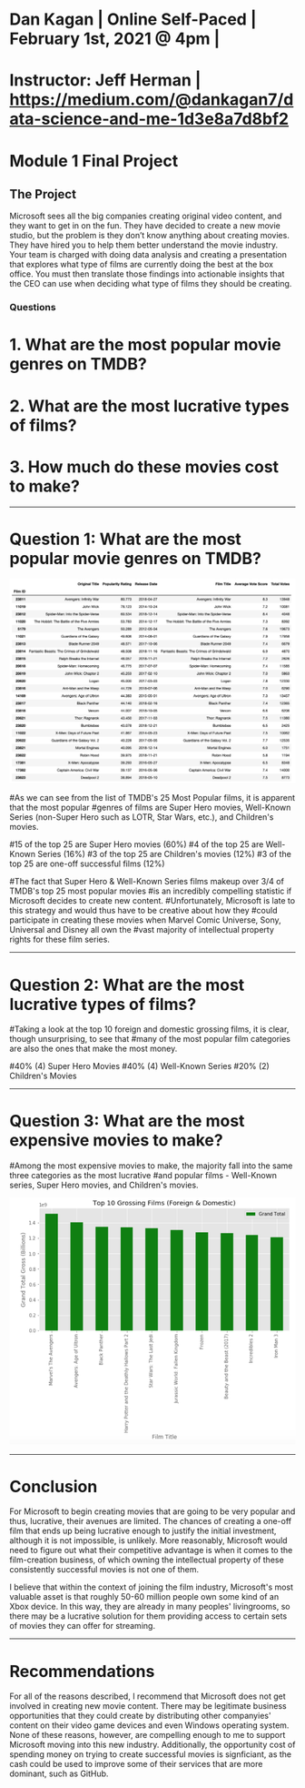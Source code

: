 # Dan Kagan | Online Self-Paced | February 1st, 2021 @ 4pm | 
# Instructor: Jeff Herman | https://medium.com/@dankagan7/data-science-and-me-1d3e8a7d8bf2

# Module 1 Final Project
## The Project

Microsoft sees all the big companies creating original video content, and they want to get in on the fun. They have decided to create a new movie studio, but the problem is they don’t know anything about creating movies. They have hired you to help them better understand the movie industry.
Your team is charged with doing data analysis and creating a presentation that explores what type of films are currently doing the best at the box office. You must then translate those findings into actionable insights that the CEO can use when deciding what type of films they should be creating.

### Questions
# 1. What are the most popular movie genres on TMDB?
# 2. What are the most lucrative types of films?
# 3. How much do these movies cost to make?

--------------------------- 
# Question 1: What are the most popular movie genres on TMDB?


<img src="https://github.com/kagada01/dsc-mod-1-project-v2-1-online-ds-sp-000/blob/master/top_25_most_popular.png" width="550"/>


#As we can see from the list of TMDB's 25 Most Popular films, it is apparent that the most popular
#genres of films are Super Hero movies, Well-Known Series (non-Super Hero such as LOTR, Star Wars, etc.), and Children's movies.

#15 of the top 25 are Super Hero movies (60%)
#4 of the top 25 are Well-Known Series (16%)
#3 of the top 25 are Children's movies (12%)
#3 of the top 25 are one-off successful films (12%)

#The fact that Super Hero & Well-Known Series films makeup over 3/4 of TMDB's top 25 most popular movies
#is an incredibly compelling statistic if Microsoft decides to create new content.
#Unfortunately, Microsoft is late to this strategy and would thus have to be creative about how they
#could participate in creating these movies when Marvel Comic Universe, Sony, Universal and Disney all own the 
#vast majority of intellectual property rights for these film series.

---------------------------
# Question 2: What are the most lucrative types of films?

#Taking a look at the top 10 foreign and domestic grossing films, it is clear, though unsurprising, to see that 
#many of the most popular film categories are also the ones that make the most money. 

#40% (4) Super Hero Movies
#40% (4) Well-Known Series
#20% (2) Children's Movies

---------------------------
# Question 3: What are the most expensive movies to make?

#Among the most expensive movies to make, the majority fall into the same three categories as the most lucrative
#and popular films - Well-Known series, Super Hero movies, and Children's movies. 

<img src="https://github.com/kagada01/dsc-mod-1-project-v2-1-online-ds-sp-000/blob/master/top_10_gross_total.png" width="550"/>

---------------------------
# Conclusion

For Microsoft to begin creating movies that are going to be very popular and thus, lucrative, their avenues are limited. The chances of creating a one-off film that ends up being lucrative enough to justify the initial investment, although it is not impossible, is unlikely. More reasonably, Microsoft would need to figure out what their competitive advantage is when it comes to the film-creation business, of which owning the intellectual property of these consistently successful movies is not one of them.

I believe that within the context of joining the film industry, Microsoft's most valuable asset is that roughly 50-60 million people own some kind of an Xbox device. In this way, they are already in many peoples' livingrooms, so there may be a lucrative solution for them providing access to certain sets of movies they can offer for streaming.

---------------------------
# Recommendations

For all of the reasons described, I recommend that Microsoft does not get involved in creating new movie content. There may be legitimate business opportunities that they could create by distributing other companyies' content on their video game devices and even Windows operating system. None of these reasons, however, are compelling enough to me to support Microsoft moving into this new industry. Additionally, the opportunity cost of spending money on trying to create successful movies is signficiant, as the cash could be used to improve some of their services that are more dominant, such as GitHub.
